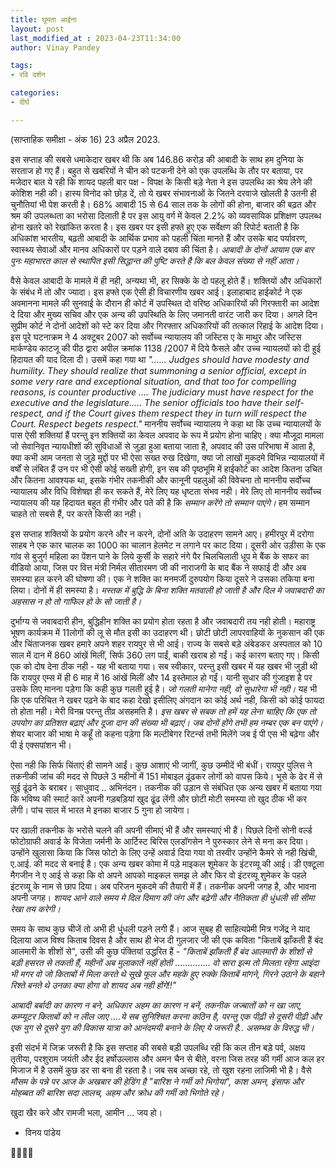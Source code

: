 ```yaml
---
title: घूमता आईना
layout: post
last_modified_at : 2023-04-23T11:34:00
author: Vinay Pandey

tags:
- रवि दर्शन

categories:
- दीर्घ

---
```


(साप्ताहिक समीक्षा - अंक 16)
23 अप्रैल 2023.

इस सप्ताह की सबसे धमाकेदार खबर थी कि अब 146.86 करोड़ की आबादी के साथ हम दुनिया के सरताज हो गए हैं। बहुत से खबरियों ने चीन को पटकनी देने को एक उपलब्धि के तौर पर बताया, पर मजेदार बात ये रही कि शायद पहली बार पक्ष - विपक्ष के किसी बड़े नेता ने इस उपलब्धि का श्रेय लेने की कोशिश नही की। हास्य विनोद को छोड़ दें, तो ये खबर संभावनाओं के जितने दरवाजे खोलती है उतनी ही चुनौतियां भी पेश करती है। 68% आबादी 15 से 64 साल तक के लोगों की होना, बाजार की बढ़त और श्रम की उपलब्धता का भरोसा दिलाती है पर इस आयु वर्ग में केवल 2.2% को व्यवसायिक प्रशिक्षण उपलब्ध होना खतरे को रेखांकित करता है। इस खबर पर इसी हफ्ते हुए एक सर्वेक्षण की रिपोर्ट बताती है कि अधिकांश भारतीय, बढ़ती आबादी के आर्थिक प्रभाव को पहली चिंता मानते हैं और उसके बाद पर्यावरण, स्वास्थ्य सेवाओं और मानव अधिकारों पर पड़ने वाले दबाव की चिंता है। *आबादी के दोनों आयाम एक बार पुनः महाभारत काल से स्थापित इसी सिद्धान्त की पुष्टि करते है कि बल केवल संख्या से नहीं आता।*

वैसे केवल आबादी के मामले में ही नही, अन्यथा भी, हर सिक्के के दो पहलू होते हैं। शक्तियों और अधिकारों के संबंध में तो और ज्यादा। इस हफ्ते एक ऐसी ही विचारणीय खबर आई। इलाहाबाद हाईकोर्ट ने एक अवमानना मामले की सुनवाई के दौरान ही कोर्ट में उपस्थित दो वरिष्ठ अधिकारियों की गिरफ्तारी का आदेश दे दिया और मुख्य सचिव और एक अन्य की उपस्थिति के लिए जमानती वारंट जारी कर दिया। अगले दिन सुप्रीम कोर्ट ने दोनों आदेशों को स्टे कर दिया और गिरफ्तार अधिकारियों की तत्काल रिहाई के आदेश दिया।  इस पूरे घटनाक्रम ने 4 अक्टूबर 2007 को सर्वोच्च न्यायालय की जस्टिस ए के माथुर और जस्टिस मार्कण्डेय काटजू की पीठ द्वारा अपील क्रमांक 1138 /2007 में दिये फैसले और उच्च न्यायलयों को दी हुई हिदायत की याद दिला दी। उसमें कहा गया था _"...... Judges should have modesty and humility. They should realize that summoning a senior official, except in some very rare and exceptional situation, and that too for compelling reasons, is counter productive .... The judiciary must have respect for the executive and the legislature..... The senior officials too have their self-respect, and if the Court gives them respect they in turn will respect the Court. Respect begets respect."_
 माननीय सर्वोच्च न्यायालय ने कहा था कि उच्च न्यायालयों के पास ऐसी शक्तियां हैं परन्तु इन शक्तियों का केवल अपवाद के रूप में प्रयोग होना चाहिए। क्या मौजूदा मामला जो सेवानिवृत न्यायधीशों की सुविधाओं से जुड़ा हुआ बताया जाता है, अपवाद की उस परिभाषा में आता है, क्या कभी आम जनता से जुड़े मुद्दों पर भी ऐसा सख्त रुख दिखेगा, क्या जो लाखों मुकदमे विभिन्न न्यायालयों में वर्षों से लंबित हैं उन पर भी ऐसी कोई सख्ती होगी, इन सब की पृष्ठभूमि में हाईकोर्ट का आदेश कितना उचित और कितना आवश्यक था, इसके गंभीर तकनीकी और कानूनी पहलुओं की विवेचना तो माननीय सर्वोच्च न्यायालय और विधि विशेषज्ञ ही कर सकते हैं, मेरे लिए यह धृष्टता संभव नही। मेरे लिए तो माननीय सर्वोच्च न्यायालय की यह हिदायत बहुत ही गंभीर और पते की है कि *सम्मान करेंगे तो सम्मान पाएंगे।* हम सम्मान चाहते तो सबसे हैं, पर करते किसी का नही। 

इस सप्ताह शक्तियों के प्रयोग करने और न करने, दोनों अति के उदाहरण सामने आए। हमीरपुर में दरोगा साहब ने एक कार चालक का 1000 का चालान हेलमेट न लगाने पर काट दिया। दूसरी ओर उड़ीसा के एक गांव से बुजुर्ग महिला का पेंशन पाने के लिये कुर्सी के सहारे नंगे पैर चिलचिलाती धूप मे बैंक के सफर का वीडियो आया, जिस पर वित्त मंत्री निर्मल सीतारमण जी की नाराजगी के बाद बैंक ने सफाई दी और अब समस्या हल करने की घोषणा की। एक ने शक्ति का मनमर्जी दुरुपयोग किया दूसरे ने उसका तकिया बना लिया। दोनों में ही समस्या है। *मस्तक में बुद्धि के बिना शक्ति मतवाली हो जाती है और दिल मे जवाबदारी का अहसास न हो तो गाफिल हो के सो जाती है।* 

दुर्भाग्य से जवाबदारी हीन, बुद्धिहीन शक्ति का प्रयोग होता रहता है और जवाबदारी तय नही होती।  महाराष्ट्र भूषण कार्यक्रम में 11लोगों की लू से मौत इसी का उदाहरण थी। छोटी छोटी लापरवाहियों के नुकसान की एक और चिंताजनक खबर हमारे अपने शहर रायपुर से भी आई। राज्य के सबसे बड़े अंबेडकर अस्पताल को 10 साल में दान में 860 आंखें मिलीं, सिर्फ 360 लग पाईं, बाकी खराब हो गईं। कई कारण बताए गए। किसी एक को दोष देना ठीक नही - यह भी बताया गया। सब स्वीकार, परन्तु इसी खबर में यह खबर भी जुड़ी थी कि रायपुर एम्स में ही 6 माह में 16 आंखें मिलीं और 14 इस्तेमाल हो गईं। यानी सुधार की गुंजाइश है पर उसके लिए मानना पड़ेगा कि कही कुछ गलती हुई है। *जो गलती मानेगा नही, वो सुधारेगा भी नही।* यह भी कि एक परिचित ने खबर पढ़ने के बाद कहा देखो इसीलिए अंगदान का कोई अर्थ नही, किसी को कोई फायदा तो होता नही। मेरी विनम्र परन्तु तीव्र असहमति है। *इस खबर से सबक तो हमें यह लेना चाहिए कि एक तो उपयोग का प्रतिशत बढ़ाएं और दूजा दान की संख्या भी बढ़ाएं। जब दोनों होंगे तभी हम नम्बर एक बन पाएंगे।* शेयर बाजार की भाषा मे कहूँ तो कहना पड़ेगा कि मल्टीबेगर रिटर्न्स तभी मिलेंगे जब ई पी एस भी बढ़ेगा और पी ई एक्सपांशन भी।

ऐसा नही कि सिर्फ चिंताएं ही सामने आईं। कुछ आशाएं भी जागीं, कुछ उम्मीदें भी बंधीं। रायपुर पुलिस ने तकनीकी जांच की मदद से पिछले 3 महीनों में 151 मोबाइल ढूंढकर लोगों को वापस किये। भूसे के ढेर में से सुई ढूंढने के बराबर। साधुवाद .. अभिनंदन। तकनीक की उड़ान से संबंधित एक अन्य खबर में बताया गया कि भविष्य की स्मार्ट कारें अपनी गड़बड़ियां खुद ढूंढ लेंगी और छोटी मोटी समस्या तो खुद ठीक भी कर लेंगी। पांच साल में भारत मे इनका बाजार 5 गुना हो जायेगा। 

पर खाली तकनीक के भरोसे चलने की अपनी सीमाएं भी हैं और समस्याएं भी हैं। पिछले दिनों सोनी वर्ल्ड फोटोग्राफी अवार्ड के विजेता जर्मनी के आर्टिस्ट बिरिस एलडॉगसेन ने पुरुस्कार लेने से मना कर दिया। उन्होंने खुलासा किया कि जिस फोटो के लिए उन्हें अवार्ड दिया गया वो तस्वीर उन्होंने कैमरे से नही खिंची, ए.आई. की मदद से बनाई है। एक अन्य खबर कोमा में पड़े माइकल शूमेकर के इंटरव्यू की आई। डी एक्टूला मैगजीन ने ए आई से कहा कि वो अपने आपको माइकल समझ ले और फिर वो इंटरव्यू शुमेकर के पहले इंटरव्यू के नाम से छाप दिया। अब परिजन मुकदमे की तैयारी में हैं। तकनीक अपनी जगह है, और भावना अपनी जगह। *शायद आने वाले समय मे  दिल दिमाग की जंग और बढ़ेगी और नैतिकता ही धुंधली सी सीमा रेखा तय करेगी।*

समय के साथ कुछ चीजें तो अभी ही धुंधली पड़ने लगी हैं। आज सुबह ही साहित्यप्रेमी मित्र गजेंद्र ने याद दिलाया आज विश्व किताब दिवस है और साथ ही भेज दी गुलजार जी की एक कविता "किताबें झाँकती हैं बंद आलमारी के शीशों से", उसी की कुछ पंक्तियां उद्धरित हैं -
_"किताबें झाँकती हैं बंद आलमारी के शीशों से_
_बड़ी हसरत से तकती हैं,_
_महीनों अब मुलाकातें नहीं होती_
..............
_वो सारा इल्म तो मिलता रहेगा आइंदा भी_
_मगर वो जो किताबों में मिला करते थे_
_सूखे फूल और महके हुए रुक्के_
_किताबें मांगने, गिरने उठाने के बहाने रिश्ते बनते थे_
_उनका क्या होगा_
_वो शायद अब नही होंगे!!"_

*आबादी बर्बादी का कारण न बने, अधिकार अहम का कारण न बनें, तकनीक जज्बातों को न खा जाए, कम्प्यूटर किताबों को न लील जाए ....ये सब सुनिश्चित करना कठिन है, परन्तु एक पीढ़ी से दूसरी पीढ़ी और एक युग से दूसरे युग की विकास यात्रा को आनंदमयी बनाने के लिए ये जरूरी है.. असम्भव के विरुद्ध भी।*

इसी संदर्भ में जिक्र जरूरी है कि इस सप्ताह की सबसे बड़ी उपलब्धि रही कि कल तीन बड़े पर्व, अक्षय तृतीया, परशुराम जयंती और ईद हर्षोउल्लास और अमन चैन से बीते, वरना जिस तरह की गर्मी आज कल हर मिजाज में है उसमें कुछ डर सा बना ही रहता है। जब सब अच्छा रहे, तो खुश रहना लाजिमी भी है। वैसे *मौसम के पन्ने पर आज के अखबार की हेडिंग है _"बारिश ने गर्मी को भिगोया"_, काश अमन, इंसाफ और मोहब्बत की बारिश सदा लालच, अहम और क्रोध की गर्मी को भिगोते रहे।* 

खुदा खैर करे और रामजी भला,
आमीन ...
जय हो। 

- विनय पांडेय

🙏🌷🌷🙏
